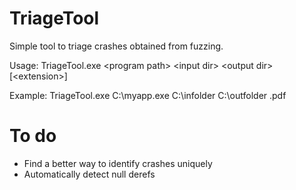 # TriageTool

Simple tool to triage crashes obtained from fuzzing. 

Usage: TriageTool.exe \<program path\> \<input dir\> \<output dir\> [\<extension\>]

Example: TriageTool.exe C:\myapp.exe C:\infolder C:\outfolder .pdf

# To do
- Find a better way to identify crashes uniquely 
- Automatically detect null derefs 